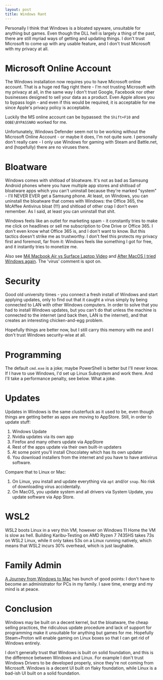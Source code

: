 ```yaml
---
layout: post
title: Windows Rant
---
```


Personally I think that Windows is a bloated spyware, unsuitable for anything but games.
Even though the DLL hell is largely a thing of the past, there are still myriad ways
of getting and updating things. I don't trust Microsoft to come up with any usable feature, and
I don't trust Microsoft with my privacy at all.

# Microsoft Online Account

The Windows installation now requires you to have Microsoft online account.
That is a huge red flag right there - I'm not trusting Microsoft with my privacy at all,
in the same way I don't trust Google, Facebook nor other businesses designed to sell
your data as a product. Even Apple allows you to bypass login - and even if this would be
required, it is acceptable for me since Apple's privacy policy is acceptable.

Luckily the MS online account can be bypassed: the `Shift+F10` and `OOBE\BYPASSNRO` worked for me.

Unfortunately, Windows Defender seem not to be working without the Microsoft Online Account -
or maybe it does, I'm not quite sure. I personally don't really care - I only use Windows
for gaming with Steam and Battle.net, and (hopefully) there are no viruses there.

# Bloatware

Windows comes with shitload of bloatware. It's not as bad as Samsung Android phones
where you have multiple app stores and shitload of bloatware apps which you can't uninstall because they're marked "system" -
I'll NEVER EVER get a Samsung phone.
At least, on Windows, you can uninstall the bloatware that comes with Windows: the Office 365,
the McAffee Antivirus bloat (!!!) and shitload of other crap I don't even remember.
As I said, at least you can uninstall that shit.

Windows feels like an outlet for marketing spam - it constantly tries
to make me click on headlines or sell me subscription to One Drive or Office 365.
I don't even know what Office 365 is, and I don't want to know. But this tactics doesn't
strike me as trustworthy. I don't feel this protects my privacy first and foremost, far from it:
Windows feels like something I got for free, and it instantly tries to monetize me.

Also see [M4 Macbook Air vs Surface Laptop Video](https://www.youtube.com/watch?v=4RQ6pek3JoM)
and [After MacOS I tried Windows again](https://www.youtube.com/watch?v=4wrJE3SBTBU). The 'virus'
comment is spot on.

# Security

Good old university times - you connect a fresh install of Windows and start applying updates, only to find out that it caught a virus simply by being connected to LAN with other Windows computers. In order to solve that you had to install Windows updates, but you can't do that unless the machine is connected to the internet (and back then, LAN is the internet), and that creates an interesting chicken-and-egg problem.

Hopefully things are better now, but I still carry this memory with me and I don't trust Windows security-wise at all.

# Programming

The default `cmd.exe` is a joke; maybe PowerShell is better but I'll never know.
If I have to use Windows, I'd set up Linux Subsystem and work there. And I'll take
a performance penalty, see below. What a joke.

# Updates

Updates in Windows is the same clusterfuck as it used to be, even though things
are getting better as apps are moving to AppStore. Still, in order to update stuff:

1. Windows Update
2. Nvidia updates via its own app
3. Firefox and many others update via AppStore
4. Rest of the apps update via their own built-in updaters
5. At some point you'll install Chocolatey which has its own updater
6. You download installers from the internet and you have to have antivirus software.

Compare that to Linux or Mac:

1. On Linux, you install and update everything via `apt` and/or `snap`. No risk of downloading virus accidentally.
2. On MacOS, you update system and all drivers via System Update, you update software via App Store.

# WSL2

WSL2 boots Linux in a very thin VM, however on Windows 11 Home the VM is slow as hell.
Building Karibu-Testing on AMD Ryzen 7 7435HS takes 73s on WSL2 Linux, while it only takes
53s on a Linux running natively, which means that WSL2 incurs 30% overhead, which is just
laughable.

# Family Admin

[A Journey from Windows to Mac](https://www.youtube.com/watch?v=1FmfbajY5bE) has bunch
of good points: I don't have to become an administrator for PCs in my family. I save
time, energy and my mind is at peace.

# Conclusion

Windows may be built on a decent kernel, but the bloatware, the cheap selling practices, the ridiculous
update procedure and lack of support for programming
make it unsuitable for anything but games for me.
Hopefully Steam+Proton will enable gaming on Linux boxes so that I can get rid of Windows entirely.

I don't generally trust that Windows is built on solid foundation,
and this is the difference between Windows and Linux. For example I don't trust Windows Drivers to be developed properly,
since they're not coming from Microsoft. Windows is a decent UI built on flaky foundation,
while Linux is a bad-ish UI built on a solid foundation.
